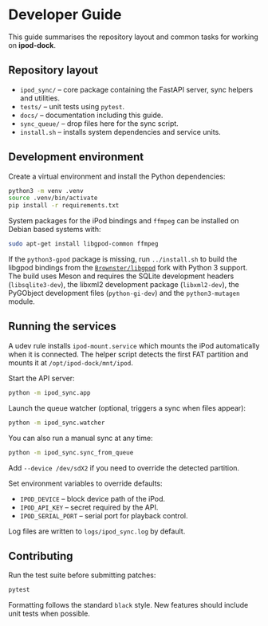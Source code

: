 # Developer Guide

This guide summarises the repository layout and common tasks for working on **ipod-dock**.

## Repository layout

- `ipod_sync/` – core package containing the FastAPI server, sync helpers and utilities.
- `tests/` – unit tests using `pytest`.
- `docs/` – documentation including this guide.
- `sync_queue/` – drop files here for the sync script.
- `install.sh` – installs system dependencies and service units.

## Development environment

Create a virtual environment and install the Python dependencies:

```bash
python3 -m venv .venv
source .venv/bin/activate
pip install -r requirements.txt
```

System packages for the iPod bindings and `ffmpeg` can be installed on Debian based systems with:

```bash
sudo apt-get install libgpod-common ffmpeg
```

If the `python3-gpod` package is missing, run `../install.sh` to build the
libgpod bindings from the [`Brownster/libgpod`](https://github.com/Brownster/libgpod)
fork with Python 3 support. The build uses Meson and requires the SQLite
development headers (`libsqlite3-dev`), the libxml2 development package
(`libxml2-dev`), the PyGObject development files (`python-gi-dev`) and the
`python3-mutagen` module.

## Running the services

A udev rule installs `ipod-mount.service` which mounts the iPod automatically
when it is connected. The helper script detects the first FAT partition and
mounts it at `/opt/ipod-dock/mnt/ipod`.

Start the API server:

```bash
python -m ipod_sync.app
```

Launch the queue watcher (optional, triggers a sync when files appear):

```bash
python -m ipod_sync.watcher
```

You can also run a manual sync at any time:

```bash
python -m ipod_sync.sync_from_queue
```
Add ``--device /dev/sdX2`` if you need to override the detected partition.

Set environment variables to override defaults:

- `IPOD_DEVICE` – block device path of the iPod.
- `IPOD_API_KEY` – secret required by the API.
- `IPOD_SERIAL_PORT` – serial port for playback control.

Log files are written to `logs/ipod_sync.log` by default.

## Contributing

Run the test suite before submitting patches:

```bash
pytest
```

Formatting follows the standard `black` style. New features should include unit tests when possible.
